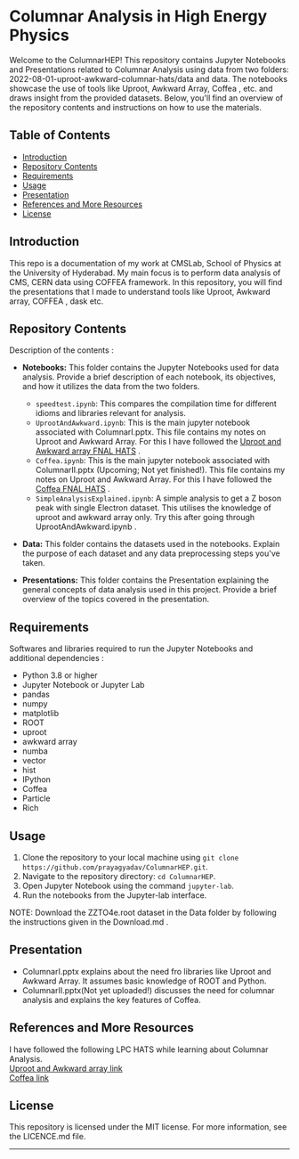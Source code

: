 # Columnar Analysis in High Energy Physics
Welcome to the ColumnarHEP! This repository contains Jupyter Notebooks and Presentations related to Columnar Analysis using data from two folders: 2022-08-01-uproot-awkward-columnar-hats/data and data. The notebooks showcase the use of tools like Uproot, Awkward Array, Coffea , etc. and draws insight from the provided datasets. Below, you'll find an overview of the repository contents and instructions on how to use the materials.

## Table of Contents

- [Introduction](#introduction)
- [Repository Contents](#repository-contents)
- [Requirements](#requirements)
- [Usage](#usage)
- [Presentation](#presentation)
- [References and More Resources](#References-and-More-Resources)
- [License](#license)

## Introduction

This repo is a documentation of my work at CMSLab, School of Physics at the University of Hyderabad. My main focus is to perform data analysis of CMS, CERN data using COFFEA framework. In this repository, you will find the presentations that I made to understand tools like Uproot, Awkward array, COFFEA , dask etc. 

## Repository Contents

Description of the contents :

- **Notebooks:** This folder contains the Jupyter Notebooks used for data analysis. Provide a brief description of each notebook, its objectives, and how it utilizes the data from the two folders.
  - `speedtest.ipynb`: This compares the compilation time for different idioms and libraries relevant for analysis.
  - `UprootAndAwkward.ipynb`: This is the main jupyter notebook associated with ColumnarI.pptx. This file contains my notes on Uproot and Awkward Array. For this I have followed the [Uproot and Awkward array FNAL HATS](https://indico.cern.ch/event/1186603//) .
  - `Coffea.ipynb`: This is the main jupyter notebook associated with ColumnarII.pptx (Upcoming; Not yet finished!). This file contains my notes on Uproot and Awkward Array. For this I have followed the [Coffea FNAL HATS](https://indico.cern.ch/event/1297678/) .
  - `SimpleAnalysisExplained.ipynb`: A simple analysis to get a Z boson peak with single Electron dataset. This utilises the knowledge of uproot and awkward array only. Try this after going through UprootAndAwkward.ipynb .

- **Data:** This folder contains the datasets used in the notebooks. Explain the purpose of each dataset and any data preprocessing steps you've taken.

- **Presentations:** This folder contains the Presentation explaining the general concepts of data analysis used in this project. Provide a brief overview of the topics covered in the presentation.

## Requirements

Softwares and libraries required to run the Jupyter Notebooks and additional dependencies :

- Python 3.8 or higher
- Jupyter Notebook or Jupyter Lab
- pandas
- numpy
- matplotlib
- ROOT
- uproot
- awkward array
- numba
- vector
- hist
- IPython
- Coffea
- Particle
- Rich


## Usage

1. Clone the repository to your local machine using `git clone https://github.com/prayagyadav/ColumnarHEP.git`.
2. Navigate to the repository directory: `cd ColumnarHEP`.
3. Open Jupyter Notebook using the command `jupyter-lab`.
5. Run the notebooks from the Jupyter-lab interface.

NOTE: Download the ZZTO4e.root dataset in the Data folder by following the instructions given in the Download.md .

## Presentation

- ColumnarI.pptx explains about the need fro libraries like Uproot and Awkward Array. It assumes basic knowledge of ROOT and Python.
- ColumnarII.pptx(Not yet uploaded!) discusses the need for columnar analysis and explains the key features of Coffea.

## References and More Resources

I have followed the following LPC HATS while learning about Columnar Analysis. <br/>
[Uproot and Awkward array link](https://indico.cern.ch/event/1186603//) <br/>
[Coffea link](https://indico.cern.ch/event/1297678/) <br/>

## License

This repository is licensed under the MIT license. For more information, see the LICENCE.md file.

---
